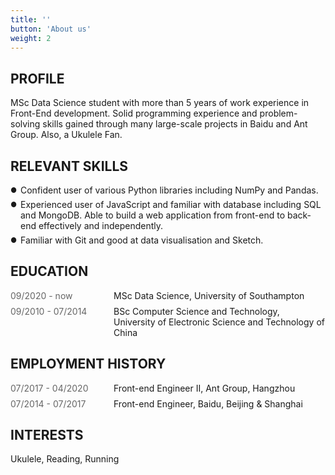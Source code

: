 ```yaml
---
title: ''
button: 'About us'
weight: 2
---
```


## PROFILE

MSc Data Science student with more than 5 years of work experience in Front-End development. Solid programming experience and problem-solving skills gained through many large-scale projects in Baidu and Ant Group. Also, a Ukulele Fan.

<style>
.timeline p {
  margin: 0;
}
.timeline .time {
  margin-right: 32px;
  color: rgba(0,0,0,0.6);
  min-width: 133px;
}
.timeline {
  display: flex;
  justify-content: flex-start;
  align-items: flex-start;
}
.timeline+.timeline {
  margin-top: 8px;
}

ul, li, ol {
  margin: 0;
  padding: 0;
}
li {
  list-style: none;
}
.bullet li {
  position: relative;
  margin-bottom: 6px;
  margin-top: 6px;
  margin-left: 16px;
}
.bullet li a {
  color: #000;
  text-decoration: none;
}
.bullet li::before {
  content: '\25CF\0020';
  font-size: .8em;
  position: absolute;
  left: -16px;
  top: 2px;
}
</style>

## RELEVANT SKILLS

<section class="skill">
<ul class="bullet">
  <li>
    Confident user of various Python libraries including NumPy and Pandas.
  </li>

  <li>
  Experienced user of JavaScript and familiar with database including SQL and MongoDB. Able to build a web application from front-end to back-end effectively and independently.
  </li>

  <li>
    Familiar with Git and good at data visualisation and Sketch.
  </li>
</ul>
</section>

## EDUCATION

<section class="edu">
<div class="timeline edu-item">
  <p class="time">09/2020 - now</p>
  <div class="edu-right">
    <p class="degree">MSc Data Science, University of Southampton</p>
  </div>
</div>

<div class="timeline edu-item">
  <p class="time">09/2010 - 07/2014</p>
  <div class="edu-right">
    <p class="degree">BSc Computer Science and Technology, </p>
    <p class="uni">University of Electronic Science and Technology of China</p>
  </div>
</div>
</section>

## EMPLOYMENT HISTORY
<section>
<div class="timeline work-item">
  <p class="time">07/2017 - 04/2020</p>
  <p class="work-title">Front-end Engineer II, Ant Group, Hangzhou</p>
</div>
<div class="timeline work-item">
  <p class="time">07/2014 - 07/2017</p>
  <p class="work-title">Front-end Engineer, Baidu, Beijing & Shanghai</p>
</div>
</section>

## INTERESTS

Ukulele, Reading, Running
